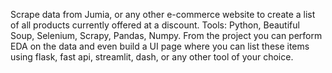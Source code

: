 Scrape data from Jumia, or any other e-commerce website to create a list of all products currently offered at a discount.
Tools: Python, Beautiful Soup, Selenium, Scrapy, Pandas, Numpy. 
From the project you can perform EDA on the data and even build a UI page where you can list these items using flask, fast api, streamlit, dash, or any other tool of your choice.   

